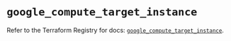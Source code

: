 # `google_compute_target_instance`

Refer to the Terraform Registry for docs: [`google_compute_target_instance`](https://registry.terraform.io/providers/hashicorp/google/5.28.0/docs/resources/compute_target_instance).
